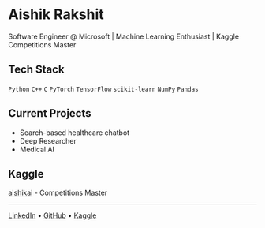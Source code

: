 # Aishik Rakshit

Software Engineer @ Microsoft | Machine Learning Enthusiast | Kaggle Competitions Master

## Tech Stack

`Python` `C++` `C` `PyTorch` `TensorFlow` `scikit-learn` `NumPy` `Pandas`

## Current Projects

- Search-based healthcare chatbot
- Deep Researcher
- Medical AI

## Kaggle

[aishikai](https://www.kaggle.com/aishikai) - Competitions Master

---

[LinkedIn](https://www.linkedin.com/in/a-rakshit/) • [GitHub](https://github.com/aishik-rakshit) • [Kaggle](https://www.kaggle.com/aishikai)
